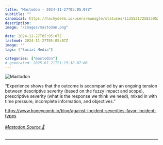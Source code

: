 ```yaml
---
title: "Mastodon - 2024-11-27T05:05:07Z"
subtitle: ""
canonical: https://hachyderm.io/users/mweagle/statuses/113553172583505258
description:
image: "/images/mastodon.png"

date: 2024-11-27T05:05:07Z
lastmod: 2024-11-27T05:05:07Z
image: ""
tags: ["Social Media"]

categories: ["mastodon"]
# generated: 2025-07-21T21:15:38-07:00
---
```

![Mastodon](/images/mastodon.png)

<p>“Experience shows that the outcome is accompanied by an ongoing tension between descriptive severity (based on the fuzzy impact and scope), prescriptive severity (what is the response we think we need), mixed in with time pressure, incomplete information, and objectives.”</p><p><a href="https://www.honeycomb.io/blog/against-incident-severities-favor-incident-types" target="_blank" rel="nofollow noopener noreferrer" translate="no"><span class="invisible">https://www.</span><span class="ellipsis">honeycomb.io/blog/against-inci</span><span class="invisible">dent-severities-favor-incident-types</span></a></p>


###### [Mastodon Source 🐘](https://hachyderm.io/@mweagle/113553172583505258)

___
